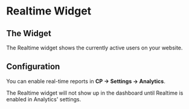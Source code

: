 # Realtime Widget

## The Widget

The Realtime widget shows the currently active users on your website.

## Configuration

You can enable real-time reports in **CP → Settings → Analytics**.

The Realtime widget will not show up in the dashboard until Realtime is enabled in Analytics' settings.